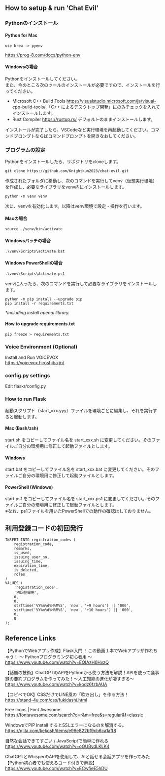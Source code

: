 ## How to setup & run 'Chat Evil'

### Pythonのインストール

#### Python for Mac
```
use brew -> pyenv  
```
https://prog-8.com/docs/python-env

#### Windowsの場合
Pythonをインストールしてください。  
また、今のところ次のツールのインストールが必要ですので、インストールを行ってください。
* Microsoft C++ Build Tools https://visualstudio.microsoft.com/ja/visual-cpp-build-tools/
「C++ によるデスクトップ開発」にのみチェックを入れてインストールします。
* Rust Compiler https://rustup.rs/
デフォルトのままインストールします。

インストールが完了したら、VSCodeなど実行環境を再起動してください。コマンドプロンプトならばコマンドプロンプトを開きなおしてください。

### プログラムの設定
Pythonをインストールしたら、リポジトリをcloneします。

```
git clone https://github.com/Knightkun2023/chat-evil.git
```
作成されたフォルダに移動し、次のコマンドを実行してvenv（仮想実行環境）を作成し、必要なライブラリをvenv内にインストールします。
```
python -m venv venv
```
次に、venvを有効化します。以降はvenv環境で設定・操作を行います。

#### Macの場合
```
source ./venv/bin/activate
```
#### Windowsバッチの場合
```
.\venv\Scripts\activate.bat
```
#### Windows PowerShellの場合
```
.\venv\Scripts\Activate.ps1
```
venvに入ったら、次のコマンドを実行して必要なライブラリをインストールします。
```
python -m pip install --upgrade pip
pip install -r requirements.txt
```
*\*including install openai library.*

#### How to upgrade requirements.txt
```
pip freeze > requirements.txt  
```

### Voice Environment (Optional)
Install and Run VOICEVOX  
https://voicevox.hiroshiba.jp/  

### config.py settings
Edit flaskr/config.py

### How to run Flask
起動スクリプト（start_xxx.yyy）ファイルを環境ごとに編集し、それを実行すると起動します。

#### Mac (Bash/zsh)
start.sh をコピーしてファイル名を start_xxx.sh に変更してください。そのファイルご自分の環境用に修正して起動ファイルとします。

#### Windows
start.bat をコピーしてファイル名を start_xxx.bat に変更してください。そのファイルご自分の環境用に修正して起動ファイルとします。

#### PowerShell (Windows)
start.ps1 をコピーしてファイル名を start_xxx.ps1 に変更してください。そのファイルご自分の環境用に修正して起動ファイルとします。  
※なお、ps1ファイルを用いたPowerShellでの動作の確認はしておりません。

## 利用登録コードの初回発行

```
INSERT INTO registration_codes (
    registration_code,
    remarks,
    is_used,
    issuing_user_no,
    issuing_time,
    expiration_time,
    is_deleted,
    roles
)
VALUES (
    'registration_code',
    '初回登録用',
    0,
    0,
    strftime('%Y%m%d%H%M%S', 'now', '+9 hours') || '000',
    strftime('%Y%m%d%H%M%S', 'now', '+10 hours') || '000',
    0,
    0
);
```

## Reference Links
【PythonでWebアプリ作成】Flask入門 ！この動画１本でWebアプリが作れちゃう！ 〜 Pythonプログラミング初心者用 〜  
https://www.youtube.com/watch?v=EQIAzH0HvzQ  

【話題の技術】ChatGPTのAPIをPythonから使う方法を解説！APIを使って議事録の要約プログラムを作ってみた！〜人工知能の進化が凄すぎる〜  
https://www.youtube.com/watch?v=kodz6fzbAUA  

【コピペでOK】CSSだけでLINE風の「吹き出し」を作る方法！  
https://stand-4u.com/css/fukidashi.html  

Free Icons | Font Awesome  
https://fontawesome.com/search?o=r&m=free&s=regular&f=classic  

WindowsでPIP Install するとSSLエラーになるのを解消する。  
https://qiita.com/kekosh/items/e96e822bf9cb6ca1aff8  

自然な会話できてすごい / JavaScriptで簡単に作れる  
https://www.youtube.com/watch?v=oOUBvdLKLK4  

ChatGPTとWhisperのAPIを使用して、AIと話せる会話アプリを作ってみた【Python初心者でも使えるコード付きで解説】  
https://www.youtube.com/watch?v=ECwfieE5hDU  
